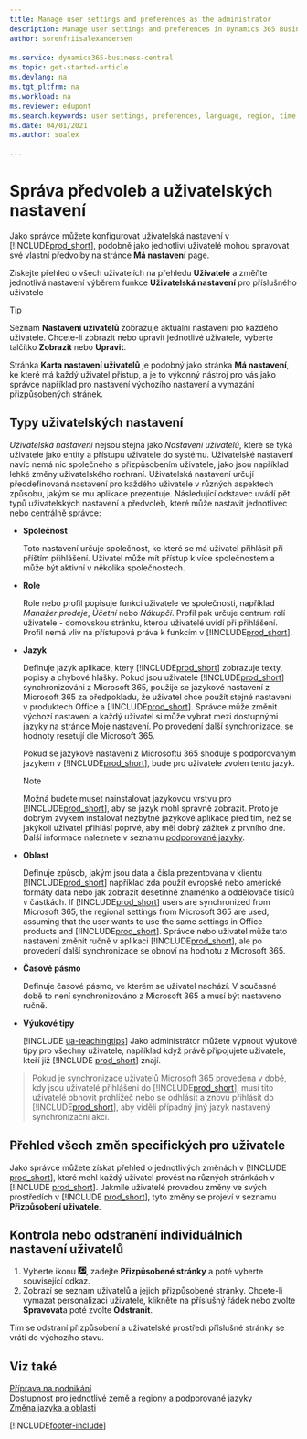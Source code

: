 ```yaml
---
title: Manage user settings and preferences as the administrator
description: Manage user settings and preferences in Dynamics 365 Business Central.
author: sorenfriisalexandersen

ms.service: dynamics365-business-central
ms.topic: get-started-article
ms.devlang: na
ms.tgt_pltfrm: na
ms.workload: na
ms.reviewer: edupont
ms.search.keywords: user settings, preferences, language, region, time zone, regional settings
ms.date: 04/01/2021
ms.author: soalex

---
```

# Správa předvoleb a uživatelských nastavení

Jako správce můžete konfigurovat uživatelská nastavení v [!INCLUDE[prod_short](includes/prod_short.md)], podobně jako jednotliví uživatelé mohou spravovat své vlastní předvolby na stránce **Má nastavení** page.

Získejte přehled o všech uživatelích na přehledu **Uživatelé** a změňte jednotlivá nastavení výběrem funkce **Uživatelská nastavení** pro příslušného uživatele

> [!TIP]
> Seznam **Nastavení uživatelů** zobrazuje aktuální nastavení pro každého uživatele. Chcete-li zobrazit nebo upravit jednotlivé uživatele, vyberte talčítko **Zobrazit** nebo **Upravit**.

Stránka **Karta nastavení uživatelů** je podobný jako stránka **Má nastavení**, ke které má každý uživatel přístup, a je to výkonný nástroj pro vás jako správce například pro nastavení výchozího nastavení a vymazání přizpůsobených stránek.

## Typy uživatelských nastavení

*Uživatelská nastavení* nejsou stejná jako *Nastavení uživatelů*, které se týká uživatele jako entity a přístupu uživatele do systému. Uživatelské nastavení navíc nemá nic společného s přizpůsobením uživatele, jako jsou například lehké změny uživatelského rozhraní. Uživatelská nastavení určují předdefinovaná nastavení pro každého uživatele v různých aspektech způsobu, jakým se mu aplikace prezentuje. Následující odstavec uvádí pět typů uživatelských nastavení a předvoleb, které může nastavit jednotlivec nebo centrálně správce:

- **Společnost**

   Toto nastavení určuje společnost, ke které se má uživatel přihlásit při příštím přihlášení. Uživatel může mít přístup k více společnostem a může být aktivní v několika společnostech.

- **Role**

   Role nebo profil popisuje funkci uživatele ve společnosti, například *Manažer prodeje*, *Účetní* nebo *Nákupčí*. Profil pak určuje centrum rolí uživatele - domovskou stránku, kterou uživatelé uvidí při přihlášení. Profil nemá vliv na přístupová práva k funkcím v [!INCLUDE[prod_short](includes/prod_short.md)].

- **Jazyk**

   Definuje jazyk aplikace, který [!INCLUDE[prod_short](includes/prod_short.md)] zobrazuje texty, popisy a chybové hlášky. Pokud jsou uživatelé [!INCLUDE[prod_short](includes/prod_short.md)] synchronizováni z Microsoft 365, použije se jazykové nastavení z Microsoft 365 za předpokladu, že uživatel chce použít stejné nastavení v produktech Office a [!INCLUDE[prod_short](includes/prod_short.md)]. Správce může změnit výchozí nastavení a každý uživatel si může vybrat mezi dostupnými jazyky na stránce Moje nastavení. Po provedení další synchronizace, se hodnoty resetují dle Microsoft 365.

   Pokud se jazykové nastavení z Microsoftu 365 shoduje s podporovaným jazykem v [!INCLUDE[prod_short](includes/prod_short.md)], bude pro uživatele zvolen tento jazyk.

   > [!NOTE]
   > Možná budete muset nainstalovat jazykovou vrstvu pro [!INCLUDE[prod_short](includes/prod_short.md)], aby se jazyk mohl správně zobrazit.
   >  Proto je dobrým zvykem instalovat nezbytné jazykové aplikace před tím, než se jakýkoli uživatel přihlásí poprvé, aby měl dobrý zážitek z prvního dne. Další informace naleznete v seznamu  [podporované jazyky](/dynamics365/business-central/dev-itpro/compliance/apptest-countries-and-translations).

- **Oblast**

   Definuje způsob, jakým jsou data a čísla prezentována v klientu [!INCLUDE[prod_short](includes/prod_short.md)] například zda použít evropské nebo americké formáty data nebo jak zobrazit desetinné znaménko a oddělovače tisíců v částkách. If [!INCLUDE[prod_short](includes/prod_short.md)] users are synchronized from Microsoft 365, the regional settings from Microsoft 365 are used, assuming that the user wants to use the same settings in Office products and [!INCLUDE[prod_short](includes/prod_short.md)]. Správce nebo uživatel může tato nastavení změnit ručně v aplikaci [!INCLUDE[prod_short](includes/prod_short.md)], ale po provedení další synchronizace se obnoví na hodnotu z Microsoft 365.

- **Časové pásmo**

   Definuje časové pásmo, ve kterém se uživatel nachází. V současné době to není synchronizováno z Microsoft 365 a musí být nastaveno ručně.

- **Výukové tipy**

   [!INCLUDE [ua-teachingtips](includes/ua-teachingtips.md)]  Jako administrátor můžete vypnout výukové tipy pro všechny uživatele, například když právě připojujete uživatele, kteří již [!INCLUDE [prod_short](includes/prod_short.md)] znají.

> Pokud je synchronizace uživatelů Microsoft 365 provedena v době, kdy jsou uživatelé přihlášeni do [!INCLUDE[prod_short](includes/prod_short.md)], musí tito uživatelé obnovit prohlížeč nebo se odhlásit a znovu přihlásit do [!INCLUDE[prod_short](includes/prod_short.md)], aby viděli případný jiný jazyk nastavený synchronizační akcí.

## Přehled všech změn specifických pro uživatele

Jako správce můžete získat přehled o jednotlivých změnách v [!INCLUDE [prod_short](includes/prod_short.md)], které mohl každý uživatel provést na různých stránkách v [!INCLUDE [prod_short](includes/prod_short.md)]. Jakmile uživatelé provedou změny ve svých prostředích v [!INCLUDE [prod_short](includes/prod_short.md)], tyto změny se projeví v seznamu **Přizpůsobení uživatele**. <!--Administrators can also set these settings for users before they log in the first time, so users do not have to do it themselves, providing them a better *getting started* experience.-->

<!-- >[!NOTE]
> User personalizations do not have anything to do with the *personal* lightweight changes a user can make to the user experience.-->

## Kontrola nebo odstranění individuálních nastavení uživatelů

1. Vyberte ikonu ![Hledat stránku nebo sestavu](media/ui-search/search_small.png "Hledat ikonu stránky nebo sestavy"), zadejte **Přizpůsobené stránky** a poté vyberte související odkaz.
2. Zobrazí se seznam uživatelů a jejich přizpůsobené stránky. Chcete-li vymazat personalizaci uživatele, klikněte na příslušný řádek nebo zvolte **Spravovat**a poté zvolte **Odstranit**.

Tím se odstraní přizpůsobení a uživatelské prostředí příslušné stránky se vrátí do výchozího stavu.

## Viz také

[Příprava na podnikání](ui-get-ready-business.md)  
[Dostupnost pro jednotlivé země a regiony a podporované jazyky](/dynamics365/business-central/dev-itpro/compliance/apptest-countries-and-translations)  
[Změna jazyka a oblasti](about-locale-language.md)

[!INCLUDE[footer-include](includes/footer-banner.md)]
